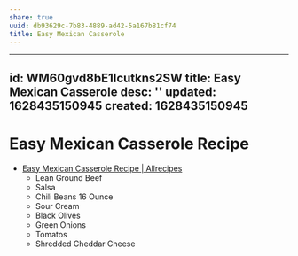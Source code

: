 ```yaml
---
share: true
uuid: db93629c-7b83-4889-ad42-5a167b81cf74
title: Easy Mexican Casserole
---
```

---
id: WM60gvd8bE1Icutkns2SW
title: Easy Mexican Casserole
desc: ''
updated: 1628435150945
created: 1628435150945
---

# Easy Mexican Casserole Recipe
*   [Easy Mexican Casserole Recipe | Allrecipes](https://www.allrecipes.com/recipe/20680/easy-mexican-casserole/)
    *   Lean Ground Beef
    *   Salsa
    *   Chili Beans 16 Ounce
    *   Sour Cream
    *   Black Olives
    *   Green Onions
    *   Tomatos
    *   Shredded Cheddar Cheese
